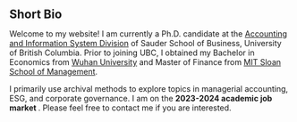 
<h2 id="bio" style="margin: 2px 0px 0px;">  
<br> Short Bio   </h2>

Welcome to my website! I am currently a Ph.D. candidate at the <a href="https://www.sauder.ubc.ca/thought-leadership/divisions/accounting-information-systems">Accounting and Information System Division</a> of Sauder School of Business, University of British Columbia. Prior to joining UBC, I obtained my Bachelor in Economics from <a href="https://en.whu.edu.cn/">Wuhan University</a> and Master of Finance from <a href="https://mitsloan.mit.edu/">MIT Sloan School of Management</a>.
 
I primarily use archival methods to explore topics in managerial accounting, ESG, and corporate governance. I am on the <strong >2023-2024 academic job market </strong>. Please feel free to contact me if you are interested.
